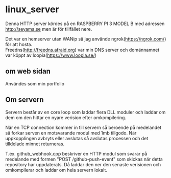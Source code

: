 # linux_server
Denna HTTP server kördes på en RASPBERRY PI 3 MODEL B med adressen http://seyama.se men är för tillfället nere.

Det var en hemserver utan WANip så jag använde ngrok(https://ngrok.com/) för att hosta. <br/>
Freedns(http://freedns.afraid.org) var min DNS server och domännamnet var köppt av loopia(https://www.loopia.se/)

## om web sidan ##

Användes som min portfolio

## Om servern ##

Servern består av en core loop som laddar flera DLL moduler och laddar om dem om den hittar en nyare verision efter omkompilering.

När en TCP connection kommer in till servern så beroende på medelandet så forkar serven en motsvarande modul med 1mb tillgodo. När uppkopplingen avbryts eller avslutas så avslutas processen och det tilldelade minnet returneras.

T.ex. github_webhook.cpp beskriver en HTTP modul som svarar på medelande med formen "POST /github-push-event" som skickas när detta repository har uppdaterats. Då laddar den ner den senaste verisionen och omkompilerar och laddar om hela servern lokalt.

